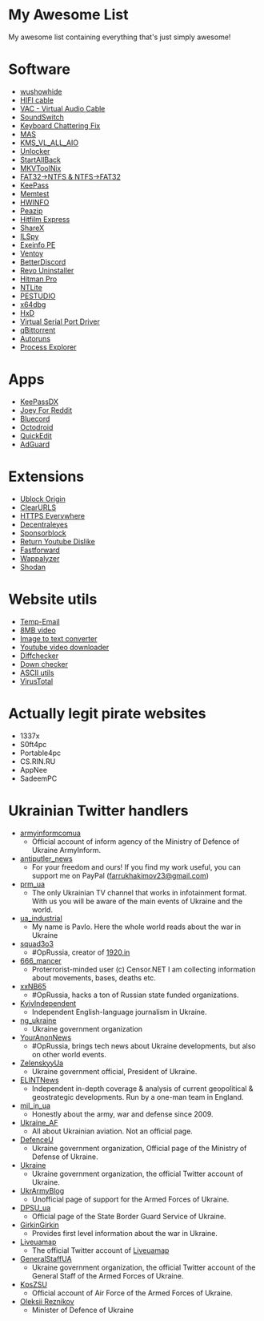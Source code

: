 # My Awesome List

My awesome list containing everything that's just simply awesome!

# Software
- [wushowhide](https://www.majorgeeks.com/mg/getmirror/wushowhide,1.html)
- [HIFI cable](http://vincent.burel.free.fr/VirtualAudioApps/HiFiCableAsioBridgeSetup_v1007.zip)
- [VAC - Virtual Audio Cable](https://vac.muzychenko.net/en/)
- [SoundSwitch](https://soundswitch.aaflalo.me/)
- [Keyboard Chattering Fix](https://www.softpedia.com/get/System/System-Miscellaneous/Keyboard-Chattering-Fix.shtml)
- [MAS](https://github.com/massgravel/Microsoft-Activation-Scripts)
- [KMS_VL_ALL_AIO](https://github.com/abbodi1406/KMS_VL_ALL_AIO)
- [Unlocker](https://filehippo.com/download_unlocker/)
- [StartAllBack](https://www.startallback.com/)
- [MKVToolNix](https://mkvtoolnix.download/downloads.html)
- [FAT32->NTFS & NTFS->FAT32](https://www.diskpart.com/AOMEI-n2f.html)
- [KeePass](https://keepass.info/)
- [Memtest](https://www.memtest86.com/)
- [HWINFO](https://www.hwinfo.com/)
- [Peazip](https://peazip.github.io/)
- [Hitfilm Express](https://fxhome.com/product/hitfilm-express)
- [ShareX](https://getsharex.com/)
- [ILSpy](https://github.com/icsharpcode/ILSpy)
- [Exeinfo PE](http://exeinfo.booomhost.com/)
- [Ventoy](https://www.ventoy.net/en/index.html)
- [BetterDiscord](https://betterdiscord.app/)
- [Revo Uninstaller](https://www.revouninstaller.com/)
- [Hitman Pro](https://www.hitmanpro.com/en-us)
- [NTLite](https://www.ntlite.com/download/)
- [PESTUDIO](https://www.winitor.com/)
- [x64dbg](https://x64dbg.com/)
- [HxD](https://mh-nexus.de/en/hxd/)
- [Virtual Serial Port Driver](https://www.eltima.com/products/vspdxp/)
- [qBittorrent](https://www.qbittorrent.org/)
- [Autoruns](https://docs.microsoft.com/en-us/sysinternals/downloads/autoruns)
- [Process Explorer](https://docs.microsoft.com/en-us/sysinternals/downloads/process-explorer)

# Apps
- [KeePassDX](https://play.google.com/store/apps/details?id=com.kunzisoft.keepass.free)
- [Joey For Reddit](https://play.google.com/store/apps/details?id=o.o.joey)
- [Bluecord](https://bluesmods.com/bluecord/)
- [Octodroid](https://f-droid.org/en/packages/com.gh4a/)
- [QuickEdit](https://play.google.com/store/apps/details?id=com.rhmsoft.edit)
- [AdGuard](https://adguard.com/en/adguard-android/overview.html)

# Extensions
- [Ublock Origin](https://chrome.google.com/webstore/detail/ublock-origin/cjpalhdlnbpafiamejdnhcphjbkeiagm)
- [ClearURLS](https://chrome.google.com/webstore/detail/clearurls/lckanjgmijmafbedllaakclkaicjfmnk)
- [HTTPS Everywhere](https://chrome.google.com/webstore/detail/https-everywhere/gcbommkclmclpchllfjekcdonpmejbdp)
- [Decentraleyes](https://chrome.google.com/webstore/detail/decentraleyes/ldpochfccmkkmhdbclfhpagapcfdljkj)
- [Sponsorblock](https://chrome.google.com/webstore/detail/sponsorblock-for-youtube/mnjggcdmjocbbbhaepdhchncahnbgone)
- [Return Youtube Dislike](https://chrome.google.com/webstore/detail/return-youtube-dislike/gebbhagfogifgggkldgodflihgfeippi)
- [Fastforward](https://chrome.google.com/webstore/detail/fastforward/icallnadddjmdinamnolclfjanhfoafe)
- [Wappalyzer](https://chrome.google.com/webstore/detail/wappalyzer-technology-pro/gppongmhjkpfnbhagpmjfkannfbllamg)
- [Shodan](https://chrome.google.com/webstore/detail/shodan/jjalcfnidlmpjhdfepjhjbhnhkbgleap)

# Website utils
- [Temp-Email](https://temp-mail.org/)
- [8MB video](https://8mb.video/)
- [Image to text converter](https://www.prepostseo.com/image-to-text)
- [Youtube video downloader](https://yt1s.io/)
- [Diffchecker](https://www.diffchecker.com/)
- [Down checker](https://downforeveryoneorjustme.com/)
- [ASCII utils](https://www.asciitohex.com/)
- [VirusTotal](https://www.virustotal.com/)

# Actually legit pirate websites
- 1337x
- S0ft4pc
- Portable4pc
- CS.RIN.RU
- AppNee
- SadeemPC

# Ukrainian Twitter handlers
* [armyinformcomua](https://twitter.com/armyinformcomua)
  * Official account of inform agency of the Ministry of Defence of Ukraine ArmyInform.
* [antiputler_news](https://twitter.com/antiputler_news)
  * For your freedom and ours! If you find my work useful, you can support me on PayPal (farrukhakimov23@gmail.com)
* [prm_ua](https://twitter.com/prm_ua)
  * The only Ukrainian TV channel that works in infotainment format. With us you will be aware of the main events of Ukraine and the world.
* [ua_industrial](https://twitter.com/ua_industrial)
  * My name is Pavlo. Here the whole world reads about the war in Ukraine
* [squad3o3](https://twitter.com/squad3o3)
  * #OpRussia, creator of [1920.in](https://1920.in/)
* [666_mancer](https://twitter.com/666_mancer)
  * Proterrorist-minded user (c) Censor.NET I am collecting information about movements, bases, deaths etc.
* [xxNB65](https://twitter.com/xxNB65)
  * #OpRussia, hacks a ton of Russian state funded organizations.
* [KyivIndependent](https://twitter.com/KyivIndependent)
  * Independent English-language journalism in Ukraine.
* [ng_ukraine](https://twitter.com/ng_ukraine)
  * Ukraine government organization
* [YourAnonNews](https://twitter.com/YourAnonNews)
  * #OpRussia, brings tech news about Ukraine developments, but also on other world events.
* [ZelenskyyUa](https://twitter.com/ZelenskyyUa)
  * Ukraine government official, President of Ukraine.
* [ELINTNews](https://twitter.com/ELINTNews)
  * Independent in-depth coverage & analysis of current geopolitical & geostrategic developments. Run by a one-man team in England.
* [mil_in_ua](https://twitter.com/mil_in_ua)
  * Honestly about the army, war and defense since 2009.
* [Ukraine_AF](https://twitter.com/Ukraine_AF)
  * All about Ukrainian aviation. Not an official page.
* [DefenceU](https://twitter.com/DefenceU)
  * Ukraine government organization, Official page of the Ministry of Defense of Ukraine.
* [Ukraine](https://twitter.com/Ukraine)
  * Ukraine government organization, the official Twitter account of Ukraine.
* [UkrArmyBlog](https://twitter.com/UkrArmyBlog)
  * Unofficial page of support for the Armed Forces of Ukraine.
* [DPSU_ua](https://twitter.com/DPSU_ua)
  * Official page of the State Border Guard Service of Ukraine.
* [GirkinGirkin](https://twitter.com/GirkinGirkin)
  * Provides first level information about the war in Ukraine.
* [Liveuamap](https://twitter.com/Liveuamap)
  * The official Twitter account of [Liveuamap](https://liveuamap.com/)
* [GeneralStaffUA](https://twitter.com/GeneralStaffUA)
  * Ukraine government organization, the official Twitter account of the General Staff of the Armed Forces of Ukraine.
* [KpsZSU](https://twitter.com/KpsZSU)
  * Official account of Air Force of the Armed Forces of Ukraine.
* [Oleksii Reznikov](https://twitter.com/oleksiireznikov)
  * Minister of Defence of Ukraine
